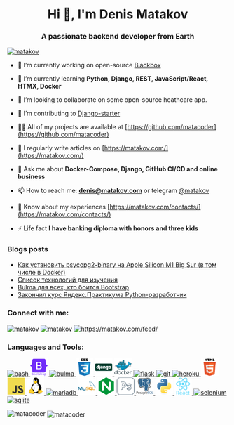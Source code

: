 <h1 align="center">Hi 👋, I'm Denis Matakov</h1>
<h3 align="center">A passionate backend developer from Earth</h3>

<p align="left"> <a href="https://twitter.com/matakov" target="blank"><img src="https://img.shields.io/twitter/follow/matakov?logo=twitter&style=for-the-badge" alt="matakov" /></a> </p>

- 🔭 I’m currently working on open-source [Blackbox](https://github.com/lemonsaurus/blackbox)

- 🌱 I’m currently learning **Python, Django, REST, JavaScript/React, HTMX, Docker**

- 👯 I’m looking to collaborate on some open-source heathcare app.

- 🤝 I’m contributing to [Django-starter](https://github.com/lemonsaurus/django-starter)

- 👨‍💻 All of my projects are available at [https://github.com/matacoder](https://github.com/matacoder)

- 📝 I regularly write articles on [https://matakov.com/](https://matakov.com/)

- 💬 Ask me about **Docker-Compose, Django, GitHub CI/CD and online business**

- 📫 How to reach me: **denis@matakov.com** or telegram [@matakov](https://t.me/matakov)

- 📄 Know about my experiences [https://matakov.com/contacts/](https://matakov.com/contacts/)

- ⚡ Life fact **I have banking diploma with honors and three kids**

### Blogs posts
<!-- BLOG-POST-LIST:START -->
- [Как установить psycopg2-binary на Apple Silicon M1 Big Sur (в том числе в Docker)](https://matakov.com/kak-ustanovit-psycopg2-binary-na-apple-silicon-m1-big-sur-v-tom-chisle-v-docker/)
- [Список технологий для изучения](https://matakov.com/spisok-texnologij-dlya-izucheniya/)
- [Bulma для всех, кто боится Bootstrap](https://matakov.com/bulma-dlya-vsex-kto-boitsya-bootstrap/)
- [Закончил курс Яндекс.Практикума Python-разработчик](https://matakov.com/zakonchil-kurs-yandeks-praktikuma-python-razrabotchik/)
<!-- BLOG-POST-LIST:END -->

<h3 align="left">Connect with me:</h3>
<p align="left">
<a href="https://twitter.com/matakov" target="blank"><img align="center" src="https://cdn.jsdelivr.net/npm/simple-icons@3.0.1/icons/twitter.svg" alt="matakov" height="30" width="40" /></a>
<a href="https://instagram.com/matakov" target="blank"><img align="center" src="https://cdn.jsdelivr.net/npm/simple-icons@3.0.1/icons/instagram.svg" alt="matakov" height="30" width="40" /></a>
<a href="/https://matakov.com/feed/" target="blank"><img align="center" src="https://cdn.jsdelivr.net/npm/simple-icons@3.0.1/icons/rss.svg" alt="https://matakov.com/feed/" height="30" width="40" /></a>
</p>

<h3 align="left">Languages and Tools:</h3>
<p align="left"> <a href="https://www.gnu.org/software/bash/" target="_blank"> <img src="https://www.vectorlogo.zone/logos/gnu_bash/gnu_bash-icon.svg" alt="bash" width="40" height="40"/> </a> <a href="https://getbootstrap.com" target="_blank"> <img src="https://raw.githubusercontent.com/devicons/devicon/master/icons/bootstrap/bootstrap-plain-wordmark.svg" alt="bootstrap" width="40" height="40"/> </a> <a href="https://bulma.io/" target="_blank"> <img src="https://raw.githubusercontent.com/gilbarbara/logos/804dc257b59e144eaca5bc6ffd16949752c6f789/logos/bulma.svg" alt="bulma" width="40" height="40"/> </a> <a href="https://www.w3schools.com/css/" target="_blank"> <img src="https://raw.githubusercontent.com/devicons/devicon/master/icons/css3/css3-original-wordmark.svg" alt="css3" width="40" height="40"/> </a> <a href="https://www.djangoproject.com/" target="_blank"> <img src="https://raw.githubusercontent.com/devicons/devicon/master/icons/django/django-original.svg" alt="django" width="40" height="40"/> </a> <a href="https://www.docker.com/" target="_blank"> <img src="https://raw.githubusercontent.com/devicons/devicon/master/icons/docker/docker-original-wordmark.svg" alt="docker" width="40" height="40"/> </a> <a href="https://flask.palletsprojects.com/" target="_blank"> <img src="https://www.vectorlogo.zone/logos/pocoo_flask/pocoo_flask-icon.svg" alt="flask" width="40" height="40"/> </a> <a href="https://git-scm.com/" target="_blank"> <img src="https://www.vectorlogo.zone/logos/git-scm/git-scm-icon.svg" alt="git" width="40" height="40"/> </a> <a href="https://heroku.com" target="_blank"> <img src="https://www.vectorlogo.zone/logos/heroku/heroku-icon.svg" alt="heroku" width="40" height="40"/> </a> <a href="https://www.w3.org/html/" target="_blank"> <img src="https://raw.githubusercontent.com/devicons/devicon/master/icons/html5/html5-original-wordmark.svg" alt="html5" width="40" height="40"/> </a> <a href="https://developer.mozilla.org/en-US/docs/Web/JavaScript" target="_blank"> <img src="https://raw.githubusercontent.com/devicons/devicon/master/icons/javascript/javascript-original.svg" alt="javascript" width="40" height="40"/> </a> <a href="https://www.linux.org/" target="_blank"> <img src="https://raw.githubusercontent.com/devicons/devicon/master/icons/linux/linux-original.svg" alt="linux" width="40" height="40"/> </a> <a href="https://mariadb.org/" target="_blank"> <img src="https://www.vectorlogo.zone/logos/mariadb/mariadb-icon.svg" alt="mariadb" width="40" height="40"/> </a> <a href="https://www.mysql.com/" target="_blank"> <img src="https://raw.githubusercontent.com/devicons/devicon/master/icons/mysql/mysql-original-wordmark.svg" alt="mysql" width="40" height="40"/> </a> <a href="https://www.nginx.com" target="_blank"> <img src="https://raw.githubusercontent.com/devicons/devicon/master/icons/nginx/nginx-original.svg" alt="nginx" width="40" height="40"/> </a> <a href="https://www.photoshop.com/en" target="_blank"> <img src="https://raw.githubusercontent.com/devicons/devicon/master/icons/photoshop/photoshop-line.svg" alt="photoshop" width="40" height="40"/> </a> <a href="https://www.postgresql.org" target="_blank"> <img src="https://raw.githubusercontent.com/devicons/devicon/master/icons/postgresql/postgresql-original-wordmark.svg" alt="postgresql" width="40" height="40"/> </a> <a href="https://www.python.org" target="_blank"> <img src="https://raw.githubusercontent.com/devicons/devicon/master/icons/python/python-original.svg" alt="python" width="40" height="40"/> </a> <a href="https://reactjs.org/" target="_blank"> <img src="https://raw.githubusercontent.com/devicons/devicon/master/icons/react/react-original-wordmark.svg" alt="react" width="40" height="40"/> </a> <a href="https://www.selenium.dev" target="_blank"> <img src="https://raw.githubusercontent.com/detain/svg-logos/780f25886640cef088af994181646db2f6b1a3f8/svg/selenium-logo.svg" alt="selenium" width="40" height="40"/> </a> <a href="https://www.sqlite.org/" target="_blank"> <img src="https://www.vectorlogo.zone/logos/sqlite/sqlite-icon.svg" alt="sqlite" width="40" height="40"/> </a> </p>

<p><img align="left" src="https://github-readme-stats.vercel.app/api/top-langs?username=matacoder&show_icons=true&locale=en&layout=compact" alt="matacoder" /></p>

<p>&nbsp;<img align="center" src="https://github-readme-stats.vercel.app/api?username=matacoder&show_icons=true&locale=en" alt="matacoder" /></p>
